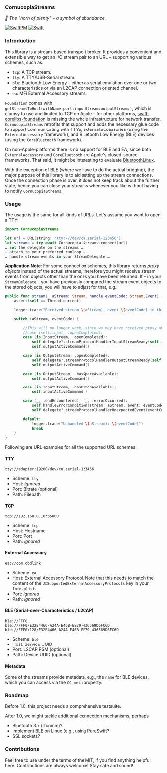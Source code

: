 ### CornucopiaStreams

_:shell: The "horn of plenty" – a symbol of abundance._

[![SwiftPM](https://img.shields.io/badge/SPM-Linux%20%7C%20iOS%20%7C%20macOS%20%7C%20watchOS%20%7C%20tvOS-success?logo=swift)](https://swift.org)
[![Swift](https://github.com/Cornucopia-Swift/CornucopiaStreams/workflows/Swift/badge.svg)](https://github.com/Cornucopia-Swift/CornucopiaStreams/actions?query=workflow%3ASwift)

### Introduction

This library is a stream-based transport broker. It provides a convenient and extensible way to get an I/O stream pair to an URL – supporting various schemes, such as:

- `tcp`: A TCP stream.
- `tty`: A TTY/USB-Serial stream.
- `ble`: Bluetooth Low Energy ­– either as serial emulation over one or two characteristics or via an L2CAP connection oriented channel.
- `ea`: MFi External Accessory streams.

`Foundation` comes with `getStreamsToHost(withName:port:inputStream:outputStream:)`,
which is clumsy to use and limited to TCP on Apple ­– for other platforms, [swift-corelibs-foundation](https://github.com/apple/swift-corelibs-foundation)
is missing the whole infrastructure for network transfer.
`CornucopiaStreams` retrofits that support and adds the necessary glue code to support communicating with TTYs, external accessories
(using the `ExternalAccessory` framework), and Bluetooth Low Energy (BLE) devices (using the `CoreBluetooth` framework).

On non-Apple-platforms there is no support for BLE and EA, since both `ExternalAccessory` and `CoreBluetooth` are Apple's closed-source frameworks.
That said, it might be interesting to evaluate [BluetoothLinux](https://github.com/PureSwift/BluetoothLinux).

With the exception of BLE (where we have to do the actual bridging), the major purpose of this library is to aid setting up the stream connections. Once the connection phase is over, it does not keep track about the further state, hence you can close your streams whenever you like without having to notify `CornucopiaStreams`.

### Usage

The usage is the same for all kinds of URLs. Let's assume you want to open a TTY:

```swift
import CornucopiaStreams

let url = URL(string: "tty:///dev/cu.serial-123456")!
let streams = try await Cornucopia.Streams.connect(url)
… set the delegate on the streams …
… attach to your preferred runloop …
… handle stream events in your StreamDelegate …
```

**Application Note**: For some connection schemes, this library returns _proxy objects_ instead of the actual streams,
therefore you might receive stream events from objects other than the ones you have been returned.
If ­– in your `StreamDelegate` ­– you have previously compared the stream event objects to the stored objects,
you will have to adjust for that, e.g.:

```swift
public func stream(_ aStream: Stream, handle eventCode: Stream.Event) {
    assert(self == Thread.current)

    logger.trace("Received stream \(aStream), event \(eventCode) in thread \(self.CC_number)")

    switch (aStream, eventCode) {

        //This will no longer work, since we may have received proxy objects:
        //case (self.input, .openCompleted):
        case (is InputStream, .openCompleted):
            self.delegate?.streamProtocolHandlerInputStreamReady(self.input)
            self.outputActiveCommand()

        case (is OutputStream, .openCompleted):
            self.delegate?.streamProtocolHandlerOutputStreamReady(self.output)
            self.outputActiveCommand()

        case (is OutputStream, .hasSpaceAvailable):
            self.outputActiveCommand()

        case (is InputStream, .hasBytesAvailable):
            self.inputActiveCommand()

        case (_, .endEncountered), (_, .errorOccurred):
            self.handleErrorCondition(stream: aStream, event: eventCode)
            self.delegate?.streamProtocolHandlerUnexpectedEvent(eventCode, on: aStream)

        default:
            logger.trace("Unhandled \(aStream): \(eventCode)")
            break
    }
}
```

Following are URL examples for all the supported URL schemes:

#### TTY

`tty://adapter:19200/dev/cu.serial-123456`

- Scheme: `tty`
- Host: *ignored*
- Port: Bitrate (optional)
- Path: Filepath

#### TCP

`tcp://192.168.0.10:35000`

- Scheme: `tcp`
- Host: Hostname
- Port: Port
- Path: *ignored*

#### External Accessory

`ea://com.obdlink`

- Scheme: `ea`
- Host: External Accessory Protocol. Note that this needs to match the content of the `UISupportedExternalAccessoryProtocols` key in your `Info.plist`.
- Port: *ignored*
- Path: *ignored*

#### BLE (Serial-over-Characteristics / L2CAP)

```
ble://FFF0
ble://FFF0/E32E4466-A24A-E46B-EE79-436569D6FC6D
ble://FFF0:128/E32E4466-A24A-E46B-EE79-436569D6FC6D
```

- Scheme: `ble`
- Host: Service UUID
- Port: L2CAP PSM (optional)
- Path: Device UUID (optional)

#### Metadata

Some of the streams provide metadata, e.g., the `name` for BLE devices, which you can access via the `CC_meta` property.

### Roadmap

Before 1.0, this project needs a comprehensive testsuite.

After 1.0, we might tackle additional connection mechanisms, perhaps

- Bluetooth 3.x (rfcomm)?
- Implement BLE on Linux (e.g., using [PureSwift](https://github.com/PureSwift/Bluetooth)?
- SSL sockets?

### Contributions

Feel free to use under the terms of the MIT, if you find anything helpful here. Contributions are always welcome! Stay safe and sound!
